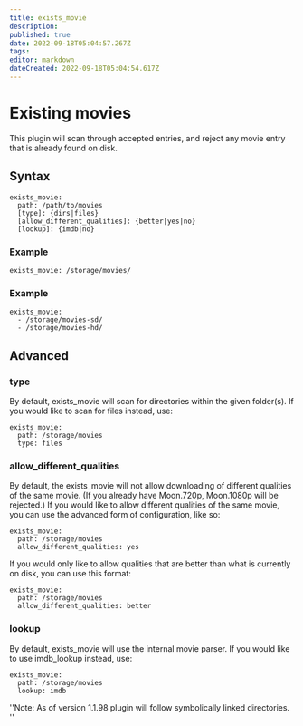 ```yaml
---
title: exists_movie
description: 
published: true
date: 2022-09-18T05:04:57.267Z
tags: 
editor: markdown
dateCreated: 2022-09-18T05:04:54.617Z
---
```


# Existing movies
This plugin will scan through accepted entries, and reject any movie entry that is already found on disk.

## Syntax
```
exists_movie:
  path: /path/to/movies
  [type]: {dirs|files}
  [allow_different_qualities]: {better|yes|no}
  [lookup]: {imdb|no}
```


### Example
```
exists_movie: /storage/movies/
```

### Example
```
exists_movie:
  - /storage/movies-sd/
  - /storage/movies-hd/
```

## Advanced
### type
By default, exists_movie will scan for directories within the given folder(s). If you would like to scan for files instead, use:

```
exists_movie:
  path: /storage/movies
  type: files
```

### allow_different_qualities
By default, the exists_movie will not allow downloading of different qualities of the same movie. (If you already have Moon.720p, Moon.1080p will be rejected.) If you would like to allow different qualities of the same movie, you can use the advanced form of configuration, like so:

```
exists_movie:
  path: /storage/movies
  allow_different_qualities: yes
```

If you would only like to allow qualities that are better than what is currently on disk, you can use this format:

```
exists_movie:
  path: /storage/movies
  allow_different_qualities: better
```

### lookup
By default, exists_movie will use the internal movie parser. If you would like to use imdb_lookup instead, use:

```
exists_movie:
  path: /storage/movies
  lookup: imdb
```


''Note: As of version 1.1.98 plugin will follow symbolically linked directories.
''